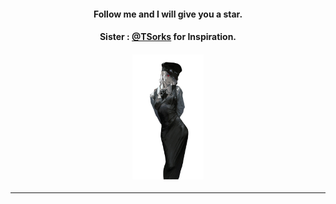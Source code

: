 #### <p align="center"> Follow me and I will give you a star. </p>

#### <p align="center">Sister : [@TSorks](https://github.com/TSorks) for Inspiration.</p>

#### <p align="center"> <img src="https://github.com/Famixy/Famixy/blob/master/assets/Fami.png" height="200px"> </p>

<!--#### <p align="center"><img src="https://github.com/Famixy/Famixy/blob/master/assets/StarsTruck.png" width="60px"></p>-->

---
